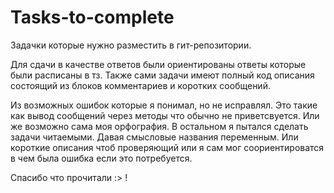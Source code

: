 # Tasks-to-complete

Задачки которые нужно разместить в гит-репозитории.

Для сдачи в качестве ответов были ориентированы ответы которые были расписаны в тз.
Также сами задачи имеют полный код описания состоящий из блоков комментариев и коротких сообщений.

Из возможных ошибок которые я понимал, но не исправлял. Это такие как вывод сообщений через методы что обычно не приветсвуется.
Или же возможно сама моя орфография. В остальном я пытался сделать задачи читаемыми.
Давая смысловые названия переменным.
Или короткие описания чтоб проверяющий или я сам мог соориентироватся в чем была ошибка если это потребуется.

Спасибо что прочитали :> !
